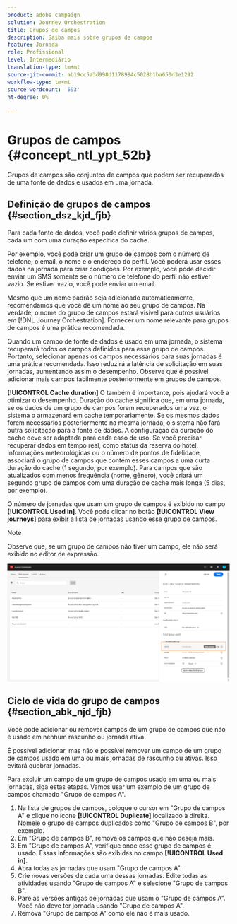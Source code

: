 ```yaml
---
product: adobe campaign
solution: Journey Orchestration
title: Grupos de campos
description: Saiba mais sobre grupos de campos
feature: Jornada
role: Profissional
level: Intermediário
translation-type: tm+mt
source-git-commit: ab19cc5a3d998d1178984c5028b1ba650d3e1292
workflow-type: tm+mt
source-wordcount: '593'
ht-degree: 0%

---
```




# Grupos de campos {#concept_ntl_ypt_52b}

Grupos de campos são conjuntos de campos que podem ser recuperados de uma fonte de dados e usados em uma jornada.

## Definição de grupos de campos {#section_dsz_kjd_fjb}

Para cada fonte de dados, você pode definir vários grupos de campos, cada um com uma duração específica do cache.

Por exemplo, você pode criar um grupo de campos com o número de telefone, o email, o nome e o endereço do perfil. Você poderá usar esses dados na jornada para criar condições. Por exemplo, você pode decidir enviar um SMS somente se o número de telefone do perfil não estiver vazio. Se estiver vazio, você pode enviar um email.

Mesmo que um nome padrão seja adicionado automaticamente, recomendamos que você dê um nome ao seu grupo de campos. Na verdade, o nome do grupo de campos estará visível para outros usuários em [!DNL Journey Orchestration]. Fornecer um nome relevante para grupos de campos é uma prática recomendada.

Quando um campo de fonte de dados é usado em uma jornada, o sistema recuperará todos os campos definidos para esse grupo de campos. Portanto, selecionar apenas os campos necessários para suas jornadas é uma prática recomendada. Isso reduzirá a latência de solicitação em suas jornadas, aumentando assim o desempenho. Observe que é possível adicionar mais campos facilmente posteriormente em grupos de campos.

**[!UICONTROL Cache duration]** O também é importante, pois ajudará você a otimizar o desempenho. Duração do cache significa que, em uma jornada, se os dados de um grupo de campos forem recuperados uma vez, o sistema o armazenará em cache temporariamente. Se os mesmos dados forem necessários posteriormente na mesma jornada, o sistema não fará outra solicitação para a fonte de dados. A configuração da duração do cache deve ser adaptada para cada caso de uso. Se você precisar recuperar dados em tempo real, como status da reserva do hotel, informações meteorológicas ou o número de pontos de fidelidade, associará o grupo de campos que contém esses campos a uma curta duração do cache (1 segundo, por exemplo). Para campos que são atualizados com menos frequência (nome, gênero), você criará um segundo grupo de campos com uma duração de cache mais longa (5 dias, por exemplo).

O número de jornadas que usam um grupo de campos é exibido no campo **[!UICONTROL Used in]**. Você pode clicar no botão **[!UICONTROL View journeys]** para exibir a lista de jornadas usando esse grupo de campos.

>[!NOTE]
>
>Observe que, se um grupo de campos não tiver um campo, ele não será exibido no editor de expressão.

![](../assets/journey3bis.png)

## Ciclo de vida do grupo de campos {#section_abk_njd_fjb}

Você pode adicionar ou remover campos de um grupo de campos que não é usado em nenhum rascunho ou jornada ativa.

É possível adicionar, mas não é possível remover um campo de um grupo de campos usado em uma ou mais jornadas de rascunho ou ativas. Isso evitará quebrar jornadas.

Para excluir um campo de um grupo de campos usado em uma ou mais jornadas, siga estas etapas. Vamos usar um exemplo de um grupo de campos chamado &quot;Grupo de campos A&quot;.

1. Na lista de grupos de campos, coloque o cursor em &quot;Grupo de campos A&quot; e clique no ícone **[!UICONTROL Duplicate]** localizado à direita. Nomeie o grupo de campos duplicados como &quot;Grupo de campos B&quot;, por exemplo.
1. Em &quot;Grupo de campos B&quot;, remova os campos que não deseja mais.
1. Em &quot;Grupo de campos A&quot;, verifique onde esse grupo de campos é usado. Essas informações são exibidas no campo **[!UICONTROL Used in]**.
1. Abra todas as jornadas que usam &quot;Grupo de campos A&quot;.
1. Crie novas versões de cada uma dessas jornadas. Edite todas as atividades usando &quot;Grupo de campos A&quot; e selecione &quot;Grupo de campos B&quot;.
1. Pare as versões antigas de jornadas que usam o &quot;Grupo de campos A&quot;. Você não deve ter jornada usando &quot;Grupo de campos A&quot;.
1. Remova &quot;Grupo de campos A&quot; como ele não é mais usado.
